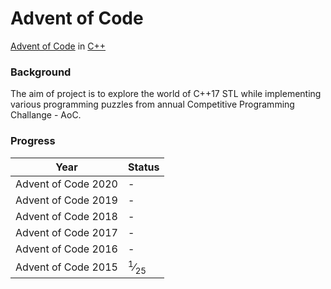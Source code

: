 # Advent of Code
[Advent of Code](https://adventofcode.com/) in [C++](https://docs.microsoft.com/en-us/cpp/cpp/cpp-language-reference)

### Background
The aim of project is to explore the world of C++17 STL while implementing various programming puzzles from annual Competitive Programming Challange - AoC.

### Progress

| Year | Status
|:---:|:---|
|Advent of Code 2020 | - |
|Advent of Code 2019 | - |
|Advent of Code 2018 | - |
|Advent of Code 2017 | - |
|Advent of Code 2016 | - |
|Advent of Code 2015 | <sup>1</sup>&frasl;<sub>25</sub> |